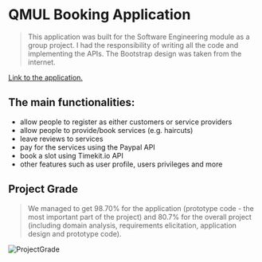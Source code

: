 # QMUL Booking Application
> This application was built for the Software Engineering module as a group project.
I had the responsibility of writing all the code and implementing the APIs.
The Bootstrap design was taken from the internet.

[Link to the application.](https://github.com/catalinpit/qmulbookingapp/wiki/QMUL-Booking)

## The main functionalities:
* allow people to register as either customers or service providers
* allow people to provide/book services (e.g. haircuts)
* leave reviews to services
* pay for the services using the Paypal API
* book a slot using Timekit.io API
* other features such as user profile, users privileges and more

## Project Grade
> We managed to get 98.70% for the application (prototype code - the most important part of the project) and 80.7% for the overall project (including domain analysis, requirements elicitation, application design and prototype code).

![ProjectGrade](https://i.imgur.com/TIi8iQQ.png)
